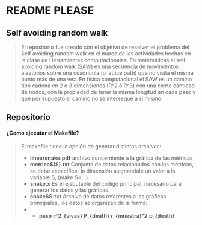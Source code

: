# README PLEASE
## Self avoiding random walk
> El repositorio fue creado con el objetivo de resolver el problema del Self avoiding random walk en el marco de las actividades hechas en la clase de Herramientas computacionales.
> En matemáticas el self avoiding random walk (SAW) es una secuencia de movimientos aleatorios sobre una cuadricula (o lattice path) que no visita el misma punto más de una vez.
> En física computacional el SAW es un camino tipo cadena en 2 o 3 dimensiones (R^2 ó R^3) con una cierta cantidad de nodos, con la propiedad de tener la misma longitud en cada paso y que por supuesto el camino no se interseque a sí mismo.
## Repositorio
 #### ¿Como ejecutar el Makefile?
> El makefile tiene la opción de generar distintos archivos:
> * **linearsnake.pdf** archivo concerniente a la gráfica de las métricas
> * **metrica$(S).txt** Conjunto de datos relacionados con las métricas, se debe especificar la dimensión asignandole un valor a la variable S, (make S=...)
> * **snake.x** Es el ejecutable del código principal, necesario para generar los datos y las gráficas.
> * **snake$S.txt** Archivo de datos referentes a las gráficas principales, los datos se organizan de la forma:
> * * **paso** **r^2_{vivas}** **P_{death}**  **r_{muestra}^2** **p_{death}**
